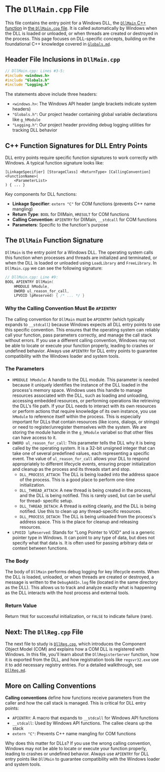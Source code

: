 # The `DllMain.cpp` File

This file contains the entry point for a Windows DLL, the [`DllMain` C++
function][dllmain] in [the `DllMain.cpp` file](DllMain.cpp). It is called
automatically by Windows when the DLL is loaded or unloaded, or when threads are
created or destroyed in the process. This page focuses on DLL-specific concepts,
building on the foundational C++ knowledge covered in [`Globals.md`](Globals.md).

## Header File Inclusions in `DllMain.cpp`

```c++
// DllMain.cpp: Lines #3-5:
#include <windows.h>
#include "Globals.h"
#include "Logging.h"
```

The statements above include three headers:

- `<windows.h>`: The Windows API header (angle brackets indicate system headers)
- `"Globals.h"`: Our project header containing global variable declarations like `g_hModule`
- `"Logging.h"`: Our project header providing debug logging utilities for tracking DLL behavior

## C++ Function Signatures for DLL Entry Points

DLL entry points require specific function signatures to work correctly with Windows. A typical function signature looks like:

```
[LinkageSpecifier] [StorageClass] <ReturnType> [CallingConvention] <FunctionName>(
    <ParameterList>
) { ... }
```

Key components for DLL functions:
- **Linkage Specifier**: `extern "C"` for COM functions (prevents C++ name mangling)
- **Return Type**: `BOOL` for DllMain, `HRESULT` for COM functions
- **Calling Convention**: `APIENTRY` for DllMain, `__stdcall` for COM functions
- **Parameters**: Specific to the function's purpose

## The `DllMain` Function Signature

`DllMain` is the entry point for a Windows DLL. The operating system calls this
function when processes and threads are initialized and terminated, or when the
DLL is loaded or unloaded using `LoadLibrary` and `FreeLibrary`. In
`DllMain.cpp` we can see the following signature:

```cpp
// DllMain.cpp: Line #9:
BOOL APIENTRY DllMain(
    HMODULE hModule,
    DWORD ul_reason_for_call,
    LPVOID lpReserved) { /* ... */ }
```

### Why the Calling Convention Must Be `APIENTRY`

The calling convention for `DllMain` must be `APIENTRY` (which typically expands
to `__stdcall`) because Windows expects all DLL entry points to use this
specific convention. This ensures that the operating system can reliably call
your function, pass parameters correctly, and manage the call stack without
errors. If you use a different calling convention, Windows may not be able to
locate or execute your function properly, leading to crashes or undefined
behavior. Always use `APIENTRY` for DLL entry points to guarantee compatibility
with the Windows loader and system tools.

### The Parameters

- `HMODULE hModule`: A handle to the DLL module. This parameter is needed
  because it uniquely identifies the instance of the DLL loaded in the process's
  memory space. Windows uses this handle to manage resources associated with the
  DLL, such as loading and unloading, accessing embedded resources, or
  performing operations like retrieving the DLL's file path. If your DLL needs
  to interact with its own resources or perform actions that require knowledge
  of its own instance, you use `hModule` to reference itself within the process.
  This is especially important for DLLs that contain resources (like icons,
  dialogs, or strings) or need to register/unregister themselves with the
  system. We are storing the module handle in the `g_hModule` variabel so that
  other files can have access to it.
- `DWORD ul_reason_for_call`: This parameter tells the DLL why it is being
  called by the operating system. It is a 32-bit unsigned integer that can take
  one of several predefined values, each representing a specific event. The
  value of `ul_reason_for_call` allows your DLL to respond appropriately to
  different lifecycle events, ensuring proper initialization and cleanup as the
  process and its threads start and stop.
  - `DLL_PROCESS_ATTACH`: The DLL is being loaded into the address space of the
    process. This is a good place to perform one-time initialization.
  - `DLL_THREAD_ATTACH`: A new thread is being created in the process, and the
    DLL is being notified. This is rarely used, but can be useful for thread-
    specific setup.
  - `DLL_THREAD_DETACH`: A thread is exiting cleanly, and the DLL is being
    notified. Use this to clean up any thread-specific resources.
  - `DLL_PROCESS_DETACH`: The DLL is being unloaded from the process's address
    space. This is the place for cleanup and releasing resources.
- `LPVOID lpReserved`: Stands for "Long Pointer to VOID" and is a generic
  pointer type in Windows. It can point to any type of data, but does not
  specify what that data is. It is often used for passing arbitrary data or
  context between functions.

### The Body

The body of `DllMain` performs debug logging for key lifecycle events. When the
DLL is loaded, unloaded, or when threads are created or destroyed, a message is
written to the `DebugAddIn.log` file (located in the same directory as the DLL).
This allows us to track and analyze exactly what is happening as the DLL
interacts with the host process and external tools.

### Return Value

Return `TRUE` for successful initialization, or `FALSE` to indicate failure
(rare).

## Next: The `DllReg.cpp` File

The next file to study is [`DllReg.cpp`](DllReg.cpp), which introduces the
Component Object Model (COM) and explains how a COM DLL is registered with
Windows. In this file, you'll learn about the `DllRegisterServer` function, how
it is exported from the DLL, and how registration tools like `regsvr32.exe` use
it to add necessary registry entries. For a detailed walkthrough, see
[`DllReg.md`](DllReg.md).

## More on Calling Conventions

**Calling conventions** define how functions receive parameters from the caller
and how the call stack is managed. This is critical for DLL entry points:

- `APIENTRY`: A macro that expands to `__stdcall` for Windows API functions
- `__stdcall`: Used by Windows API functions. The callee cleans up the stack
- `extern "C"`: Prevents C++ name mangling for COM functions

Why does this matter for DLLs? If you use the wrong calling convention, Windows may not be able to locate or execute your function properly, leading to crashes or undefined behavior. Always use `APIENTRY` for DLL entry points like `DllMain` to guarantee compatibility with the Windows loader and system tools.

[dllmain]:
  https://learn.microsoft.com/en-us/windows/win32/dlls/dllmain
  "DllMain entry point"
[winnt]:
  https://learn.microsoft.com/en-us/windows/win32/api/winnt/
  "winnt.h header"
[extern]:
  https://learn.microsoft.com/en-us/cpp/cpp/storage-classes-cpp?view=msvc-170#extern
  "extern Storage Class"
[storage]:
  https://learn.microsoft.com/en-us/cpp/cpp/storage-classes-cpp?view=msvc-170
  "Storage Classes"
[static]:
  https://learn.microsoft.com/en-us/cpp/cpp/storage-classes-cpp?view=msvc-170#static
  "static Storage Class"
[linkage]:
  https://learn.microsoft.com/en-us/cpp/cpp/extern-cpp?view=msvc-170
  "Linkage Specifier "
